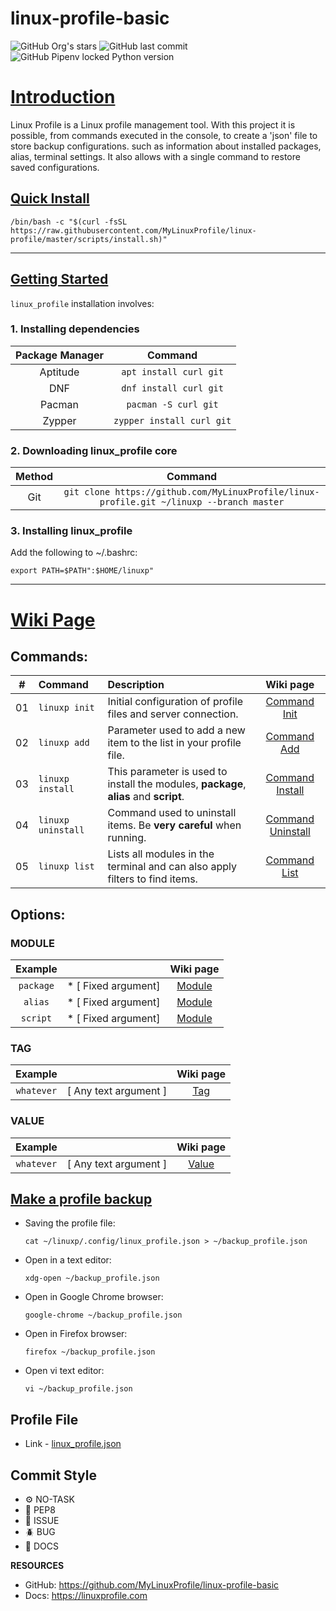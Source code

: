 # linux-profile-basic

![GitHub Org's stars](https://img.shields.io/github/stars/MyLinuxProfile?label=LinuxProfile&style=flat-square)
![GitHub last commit](https://img.shields.io/github/last-commit/MyLinuxProfile/linux-profile-basic?style=flat-square)
![GitHub Pipenv locked Python version](https://img.shields.io/github/pipenv/locked/python-version/MyLinuxProfile/linux-profile?style=flat-square)

# [Introduction](https://github.com/MyLinuxProfile/linux-profile/wiki)
Linux Profile is a Linux profile management tool. With this project it is possible, from commands executed in the console, to create a 'json' file to store backup configurations. such as information about installed packages, alias, terminal settings. It also allows with a single command to restore saved configurations.

## [Quick Install](https://github.com/MyLinuxProfile/linux-profile/wiki/Installation#quick-install)

    /bin/bash -c "$(curl -fsSL https://raw.githubusercontent.com/MyLinuxProfile/linux-profile/master/scripts/install.sh)"

<hr>

## [Getting Started](https://github.com/MyLinuxProfile/linux-profile/wiki/Installation#getting-started)

`linux_profile` installation involves:

### 1. Installing dependencies

| Package Manager    | Command                   |
| :----------------: | :-----------------------: |
| Aptitude	         | `apt install curl git`    |
| DNF	             | `dnf install curl git`    |
| Pacman	         | `pacman -S curl git`      |
| Zypper	         | `zypper install curl git` |


### 2. Downloading linux_profile core

| Method             | Command                                                                                      |
| :----------------: | :------------------------------------------------------------------------------------------: |
| Git   	         | `git clone https://github.com/MyLinuxProfile/linux-profile.git ~/linuxp --branch master` |


### 3. Installing linux_profile
  Add the following to ~/.bashrc:

    export PATH=$PATH":$HOME/linuxp"

<hr>

# [Wiki Page](https://github.com/MyLinuxProfile/linux-profile/wiki)

## Commands:

| #      | Command               | Description                                                                              | Wiki page                    |
|--------|:----------------------|:-----------------------------------------------------------------------------------------| :--------------------------: | 
| 01     | ``linuxp init``       | Initial configuration of profile files and server connection.                            | [Command Init](https://github.com/MyLinuxProfile/linux-profile/wiki/Command---Init) |
| 02     | ``linuxp add``        | Parameter used to add a new item to the list in your profile file.                       | [Command Add](https://github.com/MyLinuxProfile/linux-profile/wiki/Command--Add) |
| 03     | ``linuxp install``    | This parameter is used to install the modules, **package**, **alias** and **script**.    | [Command Install](https://github.com/MyLinuxProfile/linux-profile/wiki/Command-Install) |
| 04     | ``linuxp uninstall``  | Command used to uninstall items. Be **very careful** when running.                       | [Command Uninstall](https://github.com/MyLinuxProfile/linux-profile/wiki/Command--Uninstall) |
| 05     | ``linuxp list``       | Lists all modules in the terminal and can also apply filters to find items.              | [Command List](https://github.com/MyLinuxProfile/linux-profile/wiki/Command-List) |

## Options:
  
### MODULE
  
| Example            |                     | Wiki page      |
| :----------------: | :-----------------: | :------------: |
| ``package``	     | * [ Fixed argument] | [Module](https://github.com/MyLinuxProfile/linux-profile/wiki/Options#module) |
| ``alias``	         | * [ Fixed argument] | [Module](https://github.com/MyLinuxProfile/linux-profile/wiki/Options#module) |
| ``script``	     | * [ Fixed argument] | [Module](https://github.com/MyLinuxProfile/linux-profile/wiki/Options#module) |

### TAG

| Example            |                       | Wiki page      |
| :----------------: | :-------------------: | :------------: |
| ``whatever``	     | [ Any text argument ] | [Tag](https://github.com/MyLinuxProfile/linux-profile/wiki/Options#tag) |

### VALUE

| Example            |                       | Wiki page      |
| :----------------: | :-------------------: | :------------: |
| ``whatever``	     | [ Any text argument ] | [Value](https://github.com/MyLinuxProfile/linux-profile/wiki/Options#value) |

## [Make a profile backup](https://github.com/MyLinuxProfile/linux-profile/wiki/Make-a-profile-backup)

- Saving the profile file:

      cat ~/linuxp/.config/linux_profile.json > ~/backup_profile.json

- Open in a text editor:

      xdg-open ~/backup_profile.json
        
- Open in Google Chrome browser:

      google-chrome ~/backup_profile.json
        
- Open in Firefox browser:

      firefox ~/backup_profile.json

- Open vi text editor:

      vi ~/backup_profile.json

## Profile File 

- Link - [linux_profile.json](https://github.com/MyLinuxProfile/linux-profile/blob/master/docs/linux_profile.json)

## Commit Style
- ⚙️ NO-TASK
- 📝 PEP8
- 📌 ISSUE
- 🪲 BUG
- 📘 DOCS

**RESOURCES**
- GitHub: https://github.com/MyLinuxProfile/linux-profile-basic
- Docs:   https://linuxprofile.com
